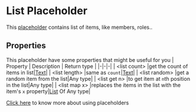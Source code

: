 # List Placeholder
This [placeholder](../tutorials/placeholder.md) contains list of items, like members, roles..

## Properties
This placeholder have some properties that might be useful for you
| Property      | Description | Return type |
|-|-|-|
| \<list count\> |get the count of items in list|[Text](./text.md)|
| \<list length\> |same as `count`|[Text](./text.md)|
| \<list random\> |get a random item from the list|Any type|
| \<list get n\> |to get item at `n`th position in the list|Any type|
| \<list map x\> |replaces the items in the list with the item's `x` property|[List](./list.md) Of Any type|

[Click here](../tutorials/placeholder.md) to know more about using placeholders